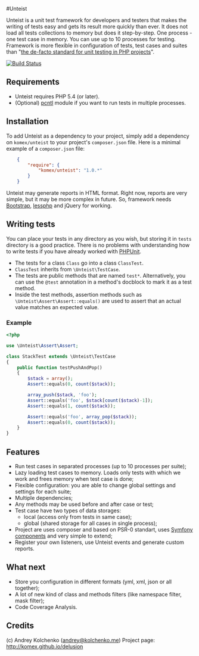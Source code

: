 #Unteist

Unteist is a unit test framework for developers and testers that makes the writing of tests easy and gets its result more quickly than ever.
It does not load all tests collections to memory but does it step-by-step. One process - one test case in memory. You can use up to 10 processes for testing.
Framework is more flexible in configuration of tests, test cases and suites than "[the de-facto standard for unit testing in PHP projects](https://github.com/sebastianbergmann/phpunit)".

[![Build Status](https://travis-ci.org/komex/unteist.png?branch=develop)](https://travis-ci.org/komex/unteist)

## Requirements

* Unteist requires PHP 5.4 (or later).
* (Optional) [pcntl](http://www.php.net/manual/en/book.pcntl.php) module if you want to run tests in multiple processes.

## Installation

To add Unteist as a dependency to your project, simply add a dependency on `komex/unteist` to your project's `composer.json` file. Here is a minimal example of a `composer.json` file:

```json
    {
        "require": {
            "komex/unteist": "1.0.*"
        }
    }
```
Unteist may generate reports in HTML format. Right now, reports are very simple, but it may be more complex in future.
So, framework needs [Bootstrap](http://getbootstrap.com/2.3.2/), [lessphp](http://leafo.net/lessphp/) and jQuery for working.

## Writing tests

You can place your tests in any directory as you wish, but storing it in `tests` directory is a good practice.
There is no problems with understanding how to write tests if you have already worked with [PHPUnit](http://phpunit.de/manual/current/en/writing-tests-for-phpunit.html).

* The tests for a class `Class` go into a class `ClassTest`.
* `ClassTest` inherits from `\Unteist\TestCase`.
* The tests are public methods that are named `test*`.
Alternatively, you can use the `@test` annotation in a method's docblock to mark it as a test method.
* Inside the test methods, assertion methods such as `\Unteist\Assert\Assert::equals()` are used to assert that an actual value matches an expected value.

### Example

```php
<?php

use \Unteist\Assert\Assert;

class StackTest extends \Unteist\TestCase
{
    public function testPushAndPop()
    {
        $stack = array();
        Assert::equals(0, count($stack));

        array_push($stack, 'foo');
        Assert::equals('foo', $stack[count($stack)-1]);
        Assert::equals(1, count($stack));

        Assert::equals('foo', array_pop($stack));
        Assert::equals(0, count($stack));
    }
}
```

## Features

* Run test cases in separated processes (up to 10 processes per suite);
* Lazy loading test cases to memory. Loads only tests with which we work and frees memory when test case is done;
* Flexible configuration: you are able to change global settings and settings for each suite;
* Multiple dependencies;
* Any methods may be used before and after case or test;
* Test case have two types of data storages:
    * local (access only from tests in same case);
    * global (shared storage for all cases in single process);
* Project are uses composer and based on PSR-0 standart, uses [Symfony components](http://symfony.com/doc/current/components/index.html) and very simple to extend;
* Register your own listeners, use Unteist events and generate custom reports.

## What next

* Store you configuration in different formats (yml, xml, json or all together);
* A lot of new kind of class and methods filters (like namespace filter, mask filter);
* Code Coverage Analysis.

## Credits

(c) Andrey Kolchenko ([andrey@kolchenko.me](mailto:andrey@kolchenko.me))
Project page: http://komex.github.io/delusion